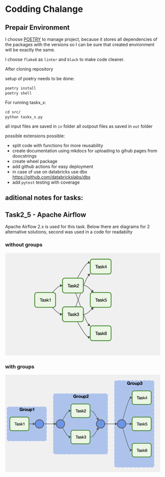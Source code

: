 # Codding Chalange

## Prepair Environment
I choose [POETRY](https://python-poetry.org/docs/) to manage project, because it stores all dependencies of the packages with the versions so I can be sure that created environment will be exactly the same.

I choose `flake8` as `linter` and `black` to make code cleaner.

After cloning repository

setup of poetry needs to be done:
```
poetry install
poetry shell
```

For running taskx_x:
```
cd src/
python taskx_x.py
```

all input files are saved in `in` folder
all outpout files as saved in `out` folder

possible extensions possible:
* split code with functions for more reusability
* create documentation using mkdocs for uploading to gihub pages from doocstrings
* create wheel package
* add github actions for easy deployment
* in case of use on databricks use dbx https://github.com/databrickslabs/dbx
* add `pytest` testing with coverage

## aditional notes for tasks:
## Task2_5 - Apache Airflow

Apache Airflow 2.x is used for this task. Below there are diagrams for 2 alternative solutions, second was used in a code for readabilty

### without groups
![airflow2_without_groups](/assets/img/airflow2_without_groups.png "Airflow without groups")

### with groups
![airflow2_with_groups](/assets/img/airflow2_with_groups.png "Airflow with groups")
